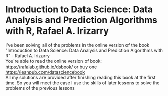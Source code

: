 # Introduction to Data Science: Data Analysis and Prediction Algorithms with R, Rafael A. Irizarry
I've been solving all of the problems in the online version of the book "Introduction to Data Science: Data Analysis and Prediction Algorithms with R" - Rafael A. Irizarry 
<br> You're able to read the online version of book: https://rafalab.github.io/dsbook/ or buy one https://leanpub.com/datasciencebook
<br> All my solutions are provided after finishing reading this book at the first time. So you will meet the case I use the skills of later lessons to solve the problems of the previous lessons
